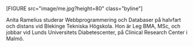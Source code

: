 [FIGURE src="image/me.jpg?height=80" class="byline"]

Anita Ramelius studerar Webbprogrammering och Databaser på halvfart och distans vid Blekinge Tekniska Högskola. Hon är Leg BMA, MSc, och jobbar vid Lunds Universitets Diabetescenter, på Clinical Research Center i Malmö.